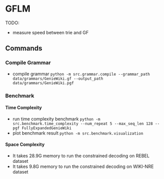 # GFLM

TODO:
- measure speed between trie and GF



## Commands

### Compile Grammar

- compile grammar `python -m src.grammar.compile --grammar_path data/grammars/GenieWiki.gf --output_path data/grammars/GenieWiki.pgf`

### Benchmark

#### Time Complexity
- run time complexity benchmark `python -m src.benchmark.time_complexity --num_repeat 5 --max_seq_len 128 --pgf FullyExpandedGenieWiki`
- plot benchmark result `python -m src.benchmark.visualization`

#### Space Complexity

- It takes 28.9G memory to run the constrained decoding on REBEL dataset
- It takes 9.8G memory to run the constrained decoding on WIKI-NRE dataset



